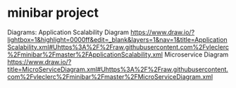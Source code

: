 # minibar project

Diagrams:
Application Scalability Diagram
https://www.draw.io/?lightbox=1&highlight=0000ff&edit=_blank&layers=1&nav=1&title=ApplicationScalability.xml#Uhttps%3A%2F%2Fraw.githubusercontent.com%2Fvleclerc%2Fminibar%2Fmaster%2FApplicationScalability.xml
Microservice Diagram
https://www.draw.io/?title=MicroServiceDiagram.xml#Uhttps%3A%2F%2Fraw.githubusercontent.com%2Fvleclerc%2Fminibar%2Fmaster%2FMicroServiceDiagram.xml
